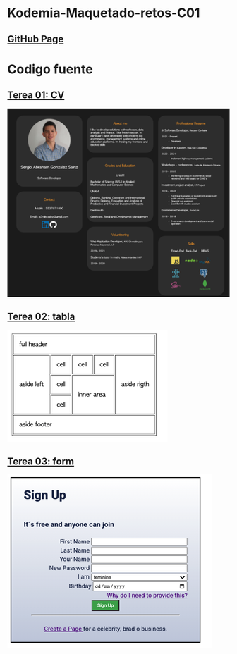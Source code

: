 # Kodemia-Maquetado-retos-C01
## [GitHub Page](https://sergio-gonzalez-sainz.github.io/Kodemia-Maquetado-retos-C01/)

# Codigo fuente

## [Terea 01: CV](https://github.com/sergio-gonzalez-sainz/Kodemia-Maquetado-retos-C01/tree/master/reto-01-cv)
![CV](img/cv.png) 

## [Terea 02: tabla](https://github.com/sergio-gonzalez-sainz/Kodemia-Maquetado-retos-C01/tree/master/reto-02-tabla)
![CV](img/tabla.png) 

## [Terea 03: form](https://github.com/sergio-gonzalez-sainz/Kodemia-Maquetado-retos-C01/tree/master/reto-03-form)
![CV](img/form.png) 
